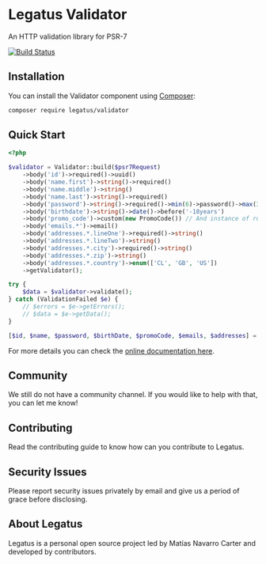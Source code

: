 Legatus Validator
========================

An HTTP validation library for PSR-7

[![Build Status](https://drone.mnavarro.dev/api/badges/legatus/validator/status.svg)](https://drone.mnavarro.dev/legatus/validator)

## Installation
You can install the Validator component using [Composer][composer]:

```bash
composer require legatus/validator
```

## Quick Start

```php
<?php

$validator = Validator::build($psr7Request)
    ->body('id')->required()->uuid()
    ->body('name.first')->string()->required()
    ->body('name.middle')->string()
    ->body('name.last')->string()->required()
    ->body('password')->string()->required()->min(6)->password()->max(30)
    ->body('birthdate')->string()->date()->before('-18years')
    ->body('promo_code')->custom(new PromoCode()) // And instance of rule or a callable
    ->body('emails.*')->email()
    ->body('addresses.*.lineOne')->required()->string()
    ->body('addresses.*.lineTwo')->string()
    ->body('addresses.*.city')->required()->string()
    ->body('addresses.*.zip')->string()
    ->body('addresses.*.country')->enum(['CL', 'GB', 'US'])
    ->getValidator();

try {
    $data = $validator->validate();
} catch (ValidationFailed $e) {
    // $errors = $e->getErrors();
    // $data = $e->getData();
}

[$id, $name, $password, $birthDate, $promoCode, $emails, $addresses] = $data->values();
```

For more details you can check the [online documentation here][docs].

## Community
We still do not have a community channel. If you would like to help with that, you can let me know!

## Contributing
Read the contributing guide to know how can you contribute to Legatus.

## Security Issues
Please report security issues privately by email and give us a period of grace before disclosing.

## About Legatus
Legatus is a personal open source project led by Matías Navarro Carter and developed by contributors.

[composer]: https://getcomposer.org/
[docs]: https://legatus.mnavarro.dev/components/validator